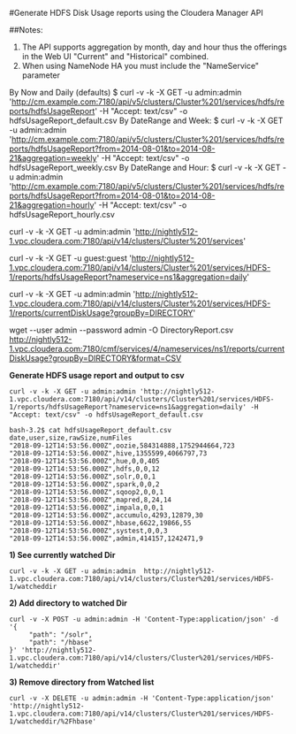 #Generate HDFS Disk Usage reports using the Cloudera Manager API

##Notes:
1. The API supports aggregation by month, day and hour thus the offerings in the Web UI "Current" and "Historical" combined.
2. When using NameNode HA you must include the "NameService" parameter




By Now and Daily (defaults)
$ curl -v -k -X GET -u admin:admin 'http://cm.example.com:7180/api/v5/clusters/Cluster%201/services/hdfs/reports/hdfsUsageReport' -H "Accept: text/csv" -o hdfsUsageReport_default.csv
By DateRange and Week:
$ curl -v -k -X GET -u admin:admin 'http://cm.example.com:7180/api/v5/clusters/Cluster%201/services/hdfs/reports/hdfsUsageReport?from=2014-08-01&to=2014-08-21&aggregation=weekly' -H "Accept: text/csv" -o hdfsUsageReport_weekly.csv
By DateRange and Hour:
$ curl -v -k -X GET -u admin:admin 'http://cm.example.com:7180/api/v5/clusters/Cluster%201/services/hdfs/reports/hdfsUsageReport?from=2014-08-01&to=2014-08-21&aggregation=hourly' -H "Accept: text/csv" -o hdfsUsageReport_hourly.csv






curl -v -k -X GET -u admin:admin 'http://nightly512-1.vpc.cloudera.com:7180/api/v14/clusters/Cluster%201/services'



curl -v -k -X GET -u guest:guest 'http://nightly512-1.vpc.cloudera.com:7180/api/v14/clusters/Cluster%201/services/HDFS-1/reports/hdfsUsageReport?nameservice=ns1&aggregation=daily'

curl -v -k -X GET -u admin:admin 'http://nightly512-1.vpc.cloudera.com:7180/api/v14/clusters/Cluster%201/services/HDFS-1/reports/currentDiskUsage?groupBy=DIRECTORY'

wget --user admin --password admin -O DirectoryReport.csv http://nightly512-1.vpc.cloudera.com:7180/cmf/services/4/nameservices/ns1/reports/currentDiskUsage?groupBy=DIRECTORY&format=CSV

**Generate HDFS usage report and output to csv**

```
curl -v -k -X GET -u admin:admin 'http://nightly512-1.vpc.cloudera.com:7180/api/v14/clusters/Cluster%201/services/HDFS-1/reports/hdfsUsageReport?nameservice=ns1&aggregation=daily' -H "Accept: text/csv" -o hdfsUsageReport_default.csv
```



```shell
bash-3.2$ cat hdfsUsageReport_default.csv
date,user,size,rawSize,numFiles
"2018-09-12T14:53:56.000Z",oozie,584314888,1752944664,723
"2018-09-12T14:53:56.000Z",hive,1355599,4066797,73
"2018-09-12T14:53:56.000Z",hue,0,0,405
"2018-09-12T14:53:56.000Z",hdfs,0,0,12
"2018-09-12T14:53:56.000Z",solr,0,0,1
"2018-09-12T14:53:56.000Z",spark,0,0,2
"2018-09-12T14:53:56.000Z",sqoop2,0,0,1
"2018-09-12T14:53:56.000Z",mapred,8,24,14
"2018-09-12T14:53:56.000Z",impala,0,0,1
"2018-09-12T14:53:56.000Z",accumulo,4293,12879,30
"2018-09-12T14:53:56.000Z",hbase,6622,19866,55
"2018-09-12T14:53:56.000Z",systest,0,0,3
"2018-09-12T14:53:56.000Z",admin,414157,1242471,9
```

**1)  See currently watched Dir**  
```
curl -v -k -X GET -u admin:admin  http://nightly512-1.vpc.cloudera.com:7180/api/v14/clusters/Cluster%201/services/HDFS-1/watcheddir
```
**2)  Add directory to watched Dir**
```
curl -v -X POST -u admin:admin -H 'Content-Type:application/json' -d '{
     "path": "/solr",
     "path": "/hbase"
}' 'http://nightly512-1.vpc.cloudera.com:7180/api/v14/clusters/Cluster%201/services/HDFS-1/watcheddir'
```
**3) Remove directory from Watched list**
```
curl -v -X DELETE -u admin:admin -H 'Content-Type:application/json' 'http://nightly512-1.vpc.cloudera.com:7180/api/v14/clusters/Cluster%201/services/HDFS-1/watcheddir/%2Fhbase'

```
